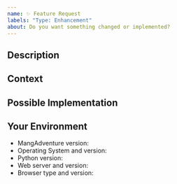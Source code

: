 ```yaml
---
name: ✨ Feature Request
labels: "Type: Enhancement"
about: Do you want something changed or implemented?
---
```


## Description
<!-- Provide a detailed description of the -->
<!-- change or addition you are proposing. -->

## Context
<!-- Why is this change or addition important to you? -->
<!-- How would you use it, and how can it benefit other users? -->

## Possible Implementation
<!-- Not obligatory, but suggest an idea for implementing the feature. -->

## Your Environment
<!-- Include as many relevant details about your environment as possible. -->
* MangAdventure version:
* Operating System and version:
* Python version:
* Web server and version:
* Browser type and version:


